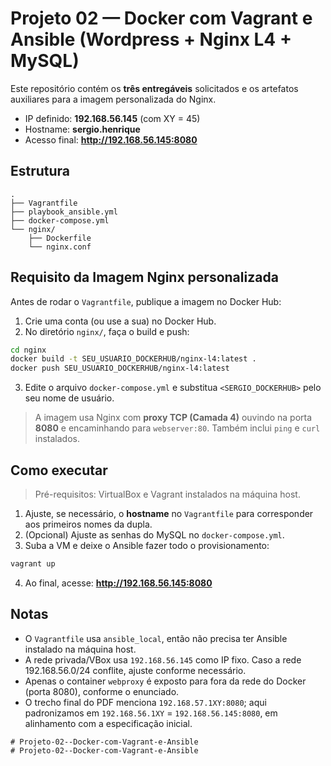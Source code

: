 # Projeto 02 — Docker com Vagrant e Ansible (Wordpress + Nginx L4 + MySQL)

Este repositório contém os **três entregáveis** solicitados e os artefatos auxiliares para a imagem personalizada do Nginx.

- IP definido: **192.168.56.145** (com XY = 45)
- Hostname: **sergio.henrique**
- Acesso final: **http://192.168.56.145:8080**

## Estrutura

```
.
├── Vagrantfile
├── playbook_ansible.yml
├── docker-compose.yml
└── nginx/
    ├── Dockerfile
    └── nginx.conf
```

## Requisito da Imagem Nginx personalizada

Antes de rodar o `Vagrantfile`, publique a imagem no Docker Hub:

1. Crie uma conta (ou use a sua) no Docker Hub.
2. No diretório `nginx/`, faça o build e push:

```bash
cd nginx
docker build -t SEU_USUARIO_DOCKERHUB/nginx-l4:latest .
docker push SEU_USUARIO_DOCKERHUB/nginx-l4:latest
```

3. Edite o arquivo `docker-compose.yml` e substitua `<SERGIO_DOCKERHUB>` pelo seu nome de usuário.

> A imagem usa Nginx com **proxy TCP (Camada 4)** ouvindo na porta **8080** e encaminhando para `webserver:80`.
> Também inclui `ping` e `curl` instalados.

## Como executar

> Pré-requisitos: VirtualBox e Vagrant instalados na máquina host.

1. Ajuste, se necessário, o **hostname** no `Vagrantfile` para corresponder aos primeiros nomes da dupla.
2. (Opcional) Ajuste as senhas do MySQL no `docker-compose.yml`.
3. Suba a VM e deixe o Ansible fazer todo o provisionamento:

```bash
vagrant up
```

4. Ao final, acesse: **http://192.168.56.145:8080**

## Notas

- O `Vagrantfile` usa `ansible_local`, então não precisa ter Ansible instalado na máquina host.
- A rede privada/VBox usa `192.168.56.145` como IP fixo. Caso a rede 192.168.56.0/24 conflite, ajuste conforme necessário.
- Apenas o container `webproxy` é exposto para fora da rede do Docker (porta 8080), conforme o enunciado.
- O trecho final do PDF menciona `192.168.57.1XY:8080`; aqui padronizamos em `192.168.56.1XY` = `192.168.56.145:8080`, em alinhamento com a especificação inicial.
```
# Projeto-02--Docker-com-Vagrant-e-Ansible
# Projeto-02--Docker-com-Vagrant-e-Ansible
